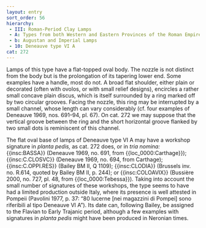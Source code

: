 ```yaml
---
layout: entry
sort_order: 56
hierarchy:
 - III: Roman-Period Clay Lamps
 - A: Types from both Western and Eastern Provinces of the Roman Empire
 - b: Augustan and Imperial Lamps
 - 10: Deneauve type VI A
cat: 272
---
```


Lamps of this type have a flat-topped oval body. The nozzle is not distinct from the body but is the prolongation of its tapering lower end. Some examples have a handle, most do not. A broad flat shoulder, either plain or decorated (often with ovolos, or with small relief designs), encircles a rather small concave plain discus, which is itself surrounded by a ring marked off by two circular grooves. Facing the nozzle, this ring may be interrupted by a small channel, whose length can vary considerably (cf. four examples of Deneauve 1969, nos. 691–94, pl. 67). On cat. 272 we may suppose that the vertical groove between the ring and the short horizontal groove flanked by two small dots is reminiscent of this channel.

The flat oval base of lamps of Deneauve type VI A may have a workshop signature in *planta pedis,* as cat. 272 does, or in *tria nomina:* {{insc:BASSA}} (Deneauve 1969, no. 691, from {{loc_0000:Carthage}}); {{insc:C.CLOSVC}} (Deneauve 1969, no. 694, from Carthage); {{insc:C.OPPI.RES}} (Bailey BM II, Q 1109); {{insc:CLODIA}} (Brussels inv. no. R.614, quoted by Bailey BM II, p. 244); or {{insc:COLOAVIX}} (Bussière 2000, no. 727, pl. 48, from {{loc_0000:Tebessa}}). Taking into account the small number of signatures of these workshops, the type seems to have had a limited production outside Italy, where its presence is well attested in Pompeii (Pavolini 1977, p. 37: “80 lucerne \[nei magazzini di Pompei\] sono riferibili al tipo Deneauve VI A”). Its date can, following Bailey, be assigned to the Flavian to Early Trajanic period, although a few examples with signatures in *planta pedis* might have been produced in Neronian times.

